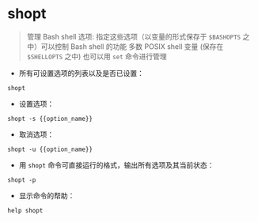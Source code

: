 # shopt

> 管理 Bash shell 选项: 指定这些选项（以变量的形式保存于 `$BASHOPTS` 之中）可以控制 Bash shell 的功能
> 多数 POSIX shell 变量 (保存在 `$SHELLOPTS` 之中) 也可以用 `set` 命令进行管理

- 所有可设置选项的列表以及是否已设置：

`shopt`

- 设置选项：

`shopt -s {{option_name}}`

- 取消选项：

`shopt -u {{option_name}}`

- 用 `shopt` 命令可直接运行的格式，输出所有选项及其当前状态：

`shopt -p`

- 显示命令的帮助：

`help shopt`

[#]: contributors: ([毕玮]，[玉叶])